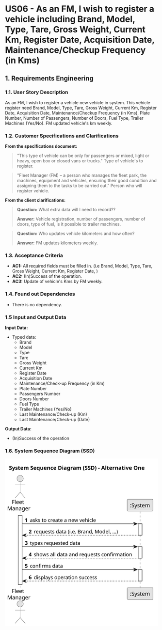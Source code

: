# US06 -  As an FM, I wish to register a vehicle including Brand, Model, Type, Tare, Gross Weight, Current Km, Register Date, Acquisition Date, Maintenance/Checkup Frequency (in Kms)

## 1. Requirements Engineering

### 1.1. User Story Description

As an FM, I wish to register a vehicle new vehicle in system. This vehicle register need Brand, Model, Type, Tare, Gross Weight, Current Km, Register Date, Acquisition Date, Maintenance/Checkup Frequency (in Kms), Plate Number, Number of Passengers, Number of Doors, Fuel Type, Trailer Machines (Yes/No). FM updated vehicle's km weekly.

### 1.2. Customer Specifications and Clarifications 

**From the specifications document:**

>	"This type of vehicle can be only for passengers or mixed, light or heavy, open box or closed vans or trucks."
>   Type of vehicle's to register.

>   "Fleet Manager (FM) – a person who manages the fleet park, the machines, equipment and vehicles, ensuring their good condition and assigning them to the tasks to be carried out."
>   Person who will register vehicle.

**From the client clarifications:**

> **Question:** What extra data will I need to record??
>
> **Answer:** Vehicle registration, number of passengers, number of doors, type of fuel, is it possible to trailer machines.


> **Question:** Who updates vehicle kilometers and how often?
>
> **Answer:** FM updates kilometers weekly.

### 1.3. Acceptance Criteria

* **AC1:** All required fields must be filled in. (i.e Brand, Model, Type, Tare, Gross Weight, Current Km, Register Date, )
* **AC2:** (In)Success of the operation.
* **AC3:** Update of vehicle's Kms by FM weekly.

### 1.4. Found out Dependencies

* There is no dependency.

### 1.5 Input and Output Data

**Input Data:**

* Typed data:
    * Brand
    * Model
    * Type
    * Tare
    * Gross Weight
    * Current Km
    * Register Date
    * Acquisition Date
    * Maintenance/Check-up Frequency (in Km)
    * Plate Number
    * Passengers Number
    * Doors Number
    * Fuel Type
    * Trailer Machines (Yes/No)
    * Last Maintenance/Check-up (Km)
    * Last Maintenance/Check-up (Date)

**Output Data:**

* (In)Success of the operation

### 1.6. System Sequence Diagram (SSD)

![System Sequence Diagram - Alternative One](svg/us06-system-sequence-diagram-alternative-one.svg)